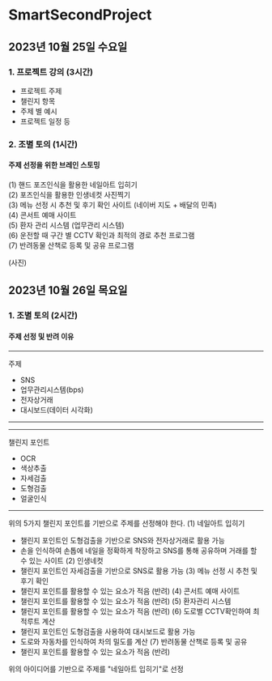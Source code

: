 # SmartSecondProject
## 2023년 10월 25일 수요일            
### 1. 프로젝트 강의 (3시간)
- 프로젝트 주제            
- 챌린지 항목            
- 주제 별 예시            
- 프로젝트 일정 등            

### 2. 조별 토의 (1시간)            
#### 주제 선정을 위한 브레인 스토밍            
(1) 핸드 포즈인식을 활용한 네일아트 입히기            
(2) 포즈인식을 활용한 인생네컷 사진찍기            
(3) 메뉴 선정 시 추천 및 후기 확인 사이트 (네이버 지도 + 배달의 민족)            
(4) 콘서트 예매 사이트            
(5) 환자 관리 시스템 (업무관리 시스템)            
(6) 운전할 때 구간 별 CCTV 확인과 최적의 경로 추천 프로그램            
(7) 반려동물 산책로 등록 및 공유 프로그램            
            
(사진)
## 2023년 10월 26일 목요일            
### 1. 조별 토의 (2시간)
#### 주제 선정 및 반려 이유
---
주제
- SNS
- 업무관리시스템(bps)
- 전자상거래
- 대시보드(데이터 시각화)
---

---
챌린지 포인트
- OCR
- 색상추출
- 자세검출
- 도형검출
- 얼굴인식
---

위의 5가지 챌린지 포인트를 기반으로 주제를 선정해야 한다.
(1) 네일아트 입히기
- 챌린지 포인트인 도형검출을 기반으로 SNS와 전자상거래로 활용 가능
- 손을 인식하여 손톱에 네일을 정확하게 착장하고 SNS를 통해 공유하며 거래를 할 수 있는 사이트
(2) 인생네컷
- 챌린지 포인트인 자세검출을 기반으로 SNS로 활용 가능
(3) 메뉴 선정 시 추천 및 후기 확인
- 챌린지 포인트를 활용할 수 있는 요소가 적음 (반려)
(4) 콘서트 예매 사이트
- 챌린지 포인트를 활용할 수 있는 요소가 적음 (반려)
(5) 환자관리 시스템
- 챌린지 포인트를 활용할 수 있는 요소가 적음 (반려)
(6) 도로별 CCTV확인하여 최적루트 계산
- 챌린지 포인트인 도형검출을 사용하여 대시보드로 활용 가능
- 도로와 자동차를 인식하여 차의 밀도를 계산
(7) 반려동물 산책로 등록 및 공유
- 챌린지 포인트를 활용할 수 있는 요소가 적음 (반려)

위의 아이디어를 기반으로 주제를 "네일아트 입히기"로 선정
